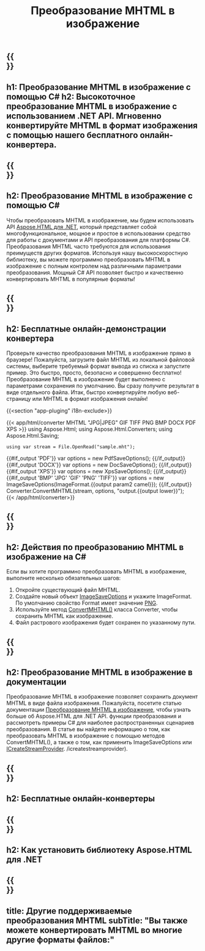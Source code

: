 ﻿---
translation: true
template: /templates/_template-conversion-child.md
title: Преобразование MHTML в изображение
description: Преобразование MHTML в изображение на C#. Легко используйте API преобразователя в ASP.NET или любом приложении .NET. Попробуйте онлайн MHTML to Image Converter бесплатно!
url: /net/conversion/mhtml-to-image/
family: html
platformtag: net
feature: conversion
informat: MHTML
outformat: Image
otherformats: DOCX PDF XPS BMP GIF JPEG PNG TIFF
---

{{<section banner>}}
---
h1: Преобразование MHTML в изображение с помощью C#
h2: Высокоточное преобразование MHTML в изображение с использованием .NET API. Мгновенно конвертируйте MHTML в формат изображения с помощью нашего бесплатного онлайн-конвертера.
---

{{<section overview>}}
---
h2: Преобразование MHTML в изображение с помощью C#
---

Чтобы преобразовать MHTML в изображение, мы будем использовать API [Aspose.HTML для .NET](https://products.aspose.com/html/net/), который представляет собой многофункциональное, мощное и простое в использовании средство для работы с документами и API преобразования для платформы C#. Преобразования MHTML часто требуются для использования преимуществ других форматов. Используя нашу высокоскоростную библиотеку, вы можете программно преобразовать MHTML в изображение с полным контролем над различными параметрами преобразования. Мощный C# API позволяет быстро и качественно конвертировать MHTML в популярные форматы!

{{<section demos>}}
---
h2: Бесплатные онлайн-демонстрации конвертера
---

Проверьте качество преобразования MHTML в изображение прямо в браузере! Пожалуйста, загрузите файл MHTML из локальной файловой системы, выберите требуемый формат вывода из списка и запустите пример. Это быстро, просто, безопасно и совершенно бесплатно! Преобразование MHTML в изображение будет выполнено с параметрами сохранения по умолчанию. Вы сразу получите результат в виде отдельного файла. Итак, быстро конвертируйте любую веб-страницу или MHTML в формат изображения онлайн!

{{<section "app-pluging" i18n-exclude>}}

{{< app/html/converter MHTML "JPG|JPEG" GIF TIFF PNG BMP DOCX PDF XPS >}}
using Aspose.Html;
using Aspose.Html.Converters;
using Aspose.Html.Saving;

    using var stream = File.OpenRead("sample.mht");
{{#if_output 'PDF'}}
    var options = new PdfSaveOptions();
{{/if_output}}
{{#if_output 'DOCX'}}
    var options = new DocSaveOptions();
{{/if_output}}
{{#if_output 'XPS'}}
    var options = new XpsSaveOptions();
{{/if_output}}
{{#if_output 'BMP' 'JPG' 'GIF' 'PNG' 'TIFF'}}
    var options = new ImageSaveOptions(ImageFormat.{{output param2 camel}});
{{/if_output}}
    Converter.ConvertMHTML(stream, options, "output.{{output lower}}");   
{{< /app/html/converter>}} 


{{<section steps>}}
---
h2: Действия по преобразованию MHTML в изображение на C#
---

Если вы хотите программно преобразовать MHTML в изображение, выполните несколько обязательных шагов:
1. Откройте существующий файл MHTML.
1. Создайте новый объект [ImageSaveOptions](https://apireference.aspose.com/html/net/aspose.html.saving/imagesaveoptions) и укажите ImageFormat. По умолчанию свойство Format имеет значение [PNG](https://apireference.aspose.com/html/net/aspose.html.rendering.image/imageformat).
1. Используйте метод [ConvertMHTML()](https://apireference.aspose.com/html/net/aspose.html.converters/converter/convertmhtml/) класса Converter, чтобы сохранить MHTML как изображение.
1. Файл растрового изображения будет сохранен по указанному пути.




{{<section documentation>}}
---
h2: Преобразование MHTML в изображение в документации
---

Преобразование MHTML в изображение позволяет сохранить документ MHTML в виде файла изображения. Пожалуйста, посетите статью документации [Преобразование MHTML в изображение](https://docs.aspose.com/html/net/converting-between-formats/mhtml-to-image/), чтобы узнать больше об Aspose.HTML для .NET API. функции преобразования и рассмотреть примеры C# для наиболее распространенных сценариев преобразования. В статье вы найдете информацию о том, как преобразовать MHTML в изображение с помощью методов ConvertMHTML(), а также о том, как применить ImageSaveOptions или [ICreateStreamProvider](https://apireference.aspose.com/html/net/aspose.html.io). /icreatestreamprovider).

{{<section online-converters>}}
---
h2: Бесплатные онлайн-конвертеры
---

{{<section get-started>}}
---
h2: Как установить библиотеку Aspose.HTML для .NET
---

{{<section other-conversions>}}
---
title: Другие поддерживаемые преобразования MHTML
subTitle: "Вы также можете конвертировать MHTML во многие другие форматы файлов:"
---